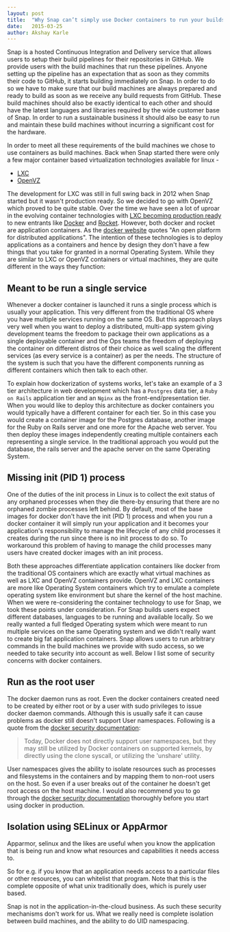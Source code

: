 ```yaml
---
layout: post
title:  "Why Snap can’t simply use Docker containers to run your builds?"
date:   2015-03-25
author: Akshay Karle
---
```


Snap is a hosted Continuous Integration and Delivery service that allows users to setup their build pipelines for their repositories in GitHub. We provide users with the build machines that run these pipelines. Anyone setting up the pipeline has an expectation that as soon as they commits their code to GitHub, it starts building immediately on Snap. In order to do so we have to make sure that our build machines are always prepared and ready to build as soon as we receive any build requests from GitHub. These build machines should also be exactly identical to each other and should have the latest languages and libraries required by the wide customer base of Snap. In order to run a sustainable business it should also be easy to run and maintain these build machines without incurring a significant cost for the hardware.

In order to meet all these requirements of the build machines we chose to use containers as build machines. Back when Snap started there were only a few major container based virtualization technologies available for linux -

* [LXC](https://linuxcontainers.org/)
* [OpenVZ](https://openvz.org/Main_Page)

The development for LXC was still in full swing back in 2012 when Snap started but it wasn't production ready. So we decided to go with OpenVZ which proved to be quite stable. Over the time we have seen a lot of uproar in the evolving container technologies with [LXC becoming production ready](https://lwn.net/Articles/587545/) to new entrants like [Docker](https://www.docker.com/) and [Rocket](https://github.com/coreos/rocket). However, both docker and rocket are application containers. As the [docker website](https://www.docker.com/) quotes "An open platform for distributed applications". The intention of these technologies is to deploy applications as a containers and hence by design they don't have a few things that you take for granted in a normal Operating System. While they are similar to LXC or OpenVZ containers or virtual machines, they are quite different in the ways they function:

## Meant to be run a single service

Whenever a docker container is launched it runs a single process which is usually your application. This very different from the traditional OS where you have multiple services running on the same OS. But this approach plays very well when you want to deploy a distributed, multi-app system giving development teams the freedom to package their own applications as a single deployable container and the Ops teams the freedom of deploying the container on different distros of their choice as well scaling the different services (as every service is a container) as per the needs. The structure of the system is such that you have the different components running as different containers which then talk to each other.

To explain how dockerization of systems works, let's take an example of a 3 tier architecture in web development which has a `Postgres` data tier, a `Ruby on Rails` application tier and an `Nginx` as the front-end/presentation tier. When you would like to deploy this architecture as docker containers you would typically have a different container for each tier. So in this case you would create a container image for the Postgres database, another image for the Ruby on Rails server and one more for the Apache web server. You then deploy these images independently creating multiple containers each representing a single service. In the traditional approach you would put the database, the rails server and the apache server on the same Operating System.

<!-- [!typical 3-tier architecture with docker containers image](foo) -->

## Missing init (PID 1) process

One of the duties of the init process in Linux is to collect the exit status of any orphaned processes when they die there-by ensuring that there are no orphaned zombie processes left behind. By default, most of the base images for docker don't have the init (PID 1) process and when you run a docker container it will simply run your application and it becomes your application's responsibility to manage the lifecycle of any child processes it creates during the run since there is no init process to do so. To workaround this problem of having to manage the child processes many users have created docker images with an init process.

Both these approaches differentiate application containers like docker from the traditional OS containers which are exactly what virtual machines as well as LXC and OpenVZ containers provide. OpenVZ and LXC containers are more like Operating System containers which try to emulate a complete operating system like environment but share the kernel of the host machine. When we were re-considering the container technology to use for Snap, we took these points under consideration. For Snap builds users expect different databases, languages to be running and available locally. So we really wanted a full fledged Operating system which were meant to run multiple services on the same Operating system and we didn't really want to create big fat application containers. Snap allows users to run arbitrary commands in the build machines we provide with sudo access, so we needed to take security into account as well. Below I list some of security concerns with docker containers.

## Run as the root user

The docker daemon runs as root. Even the docker containers created need to be created by either root or by a user with sudo privileges to issue docker daemon commands. Although this is usually safe it can cause problems as docker still doesn't support User namespaces. Following is a quote from the [docker security documentation](https://docs.docker.com/articles/security/):

>Today, Docker does not directly support user namespaces, but they may still be utilized by Docker containers on supported kernels, by directly using the clone syscall, or utilizing the 'unshare' utility.

User namespaces gives the ability to isolate resources such as processes and filesystems in the containers and by mapping them to non-root users on the host. So even if a user breaks out of the container he doesn't get root access on the host machine. I would also recommend you to go through the [docker security documentation](https://docs.docker.com/articles/security/) thoroughly before you start using docker in production.

## Isolation using SELinux or AppArmor

Apparmor, selinux and the likes are useful when you know the application that is being run and know what resources and capabilities it needs access to.

So for e.g. if you know that an application needs access to a particular files or other resources, you can whitelist that program. Note that this is the complete opposite of what unix traditionally does, which is purely user based.

Snap is not in the application-in-the-cloud business. As such these security mechanisms don't work for us. What we really need is complete isolation between build machines, and the ability to do UID namespacing.
